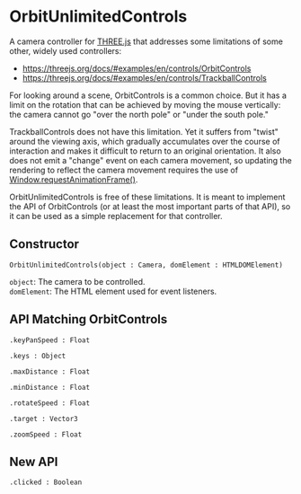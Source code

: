 # OrbitUnlimitedControls

A camera controller for [THREE.js](https://threejs.org) that addresses some limitations of some other, widely used controllers:
* https://threejs.org/docs/#examples/en/controls/OrbitControls
* https://threejs.org/docs/#examples/en/controls/TrackballControls

For looking around a scene, OrbitControls is a common choice.  But it has a limit on the
rotation that can be achieved by moving the mouse vertically: the camera cannot go "over the
north pole" or "under the south pole."

TrackballControls does not have this limitation.  Yet it suffers from "twist" around the viewing
axis, which gradually accumulates over the course of interaction and makes it difficult to
return to an original orientation.  It also does not emit a "change" event on each camera
movement, so updating the rendering to reflect the camera movement requires the use of
[Window.requestAnimationFrame()](https://developer.mozilla.org/en-US/docs/Web/API/window/requestAnimationFrame).

OrbitUnlimitedControls is free of these limitations.  It is meant to implement the API of
OrbitControls (or at least the most important parts of that API), so it can be used as a simple
replacement for that controller.

## Constructor

`OrbitUnlimitedControls(object : Camera, domElement : HTMLDOMElement)`

`object`: The camera to be controlled.  
`domElement`: The HTML element used for event listeners.


## API Matching OrbitControls

`.keyPanSpeed : Float`

`.keys : Object`

`.maxDistance : Float`

`.minDistance : Float`

`.rotateSpeed : Float`

`.target : Vector3`

`.zoomSpeed : Float`


## New API

`.clicked : Boolean`